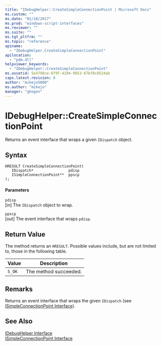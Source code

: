 ```yaml
---
title: "IDebugHelper::CreateSimpleConnectionPoint | Microsoft Docs"
ms.custom: ""
ms.date: "01/18/2017"
ms.prod: "windows-script-interfaces"
ms.reviewer: ""
ms.suite: ""
ms.tgt_pltfrm: ""
ms.topic: "reference"
apiname: 
  - "IDebugHelper.CreateSimpleConnectionPoint"
apilocation: 
  - "pdm.dll"
helpviewer_keywords: 
  - "IDebugHelper::CreateSimpleConnectionPoint"
ms.assetid: 5e4798ce-6f9f-4184-9853-67bf8c8524ab
caps.latest.revision: 8
author: "mikejo5000"
ms.author: "mikejo"
manager: "ghogen"
---
```

# IDebugHelper::CreateSimpleConnectionPoint
Returns an event interface that wraps a given `IDispatch` object.  
  
## Syntax  
  
```  
HRESULT CreateSimpleConnectionPoint(  
   IDispatch*                pdisp  
   ISimpleConnectionPoint**  ppscp  
);  
```  
  
#### Parameters  
 `pdisp`  
 [in] The `IDispatch` object to wrap.  
  
 `ppscp`  
 [out] The event interface that wraps `pdisp`.  
  
## Return Value  
 The method returns an `HRESULT`. Possible values include, but are not limited to, those in the following table.  
  
|Value|Description|  
|-----------|-----------------|  
|`S_OK`|The method succeeded.|  
  
## Remarks  
 Returns an event interface that wraps the given `IDispatch` (see [ISimpleConnectionPoint Interface](../../winscript/reference/isimpleconnectionpoint-interface.md)).  
  
## See Also  
 [IDebugHelper Interface](../../winscript/reference/idebughelper-interface.md)   
 [ISimpleConnectionPoint Interface](../../winscript/reference/isimpleconnectionpoint-interface.md)